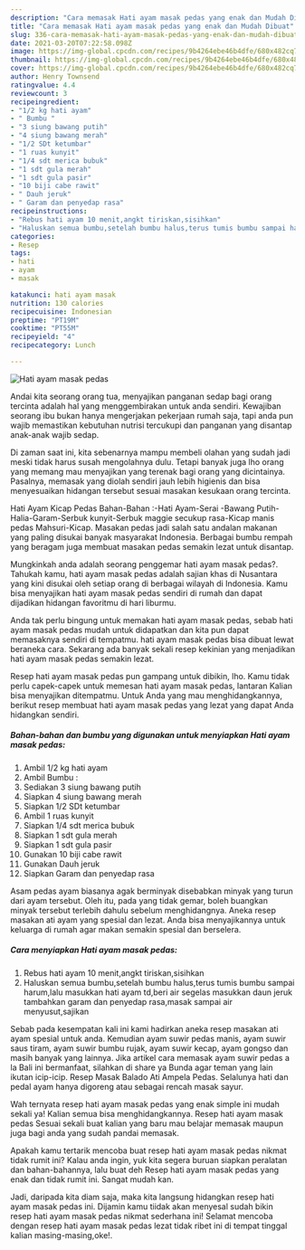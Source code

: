 ```yaml
---
description: "Cara memasak Hati ayam masak pedas yang enak dan Mudah Dibuat"
title: "Cara memasak Hati ayam masak pedas yang enak dan Mudah Dibuat"
slug: 336-cara-memasak-hati-ayam-masak-pedas-yang-enak-dan-mudah-dibuat
date: 2021-03-20T07:22:58.098Z
image: https://img-global.cpcdn.com/recipes/9b4264ebe46b4dfe/680x482cq70/hati-ayam-masak-pedas-foto-resep-utama.jpg
thumbnail: https://img-global.cpcdn.com/recipes/9b4264ebe46b4dfe/680x482cq70/hati-ayam-masak-pedas-foto-resep-utama.jpg
cover: https://img-global.cpcdn.com/recipes/9b4264ebe46b4dfe/680x482cq70/hati-ayam-masak-pedas-foto-resep-utama.jpg
author: Henry Townsend
ratingvalue: 4.4
reviewcount: 3
recipeingredient:
- "1/2 kg hati ayam"
- " Bumbu "
- "3 siung bawang putih"
- "4 siung bawang merah"
- "1/2 SDt ketumbar"
- "1 ruas kunyit"
- "1/4 sdt merica bubuk"
- "1 sdt gula merah"
- "1 sdt gula pasir"
- "10 biji cabe rawit"
- " Dauh jeruk"
- " Garam dan penyedap rasa"
recipeinstructions:
- "Rebus hati ayam 10 menit,angkt tiriskan,sisihkan"
- "Haluskan semua bumbu,setelah bumbu halus,terus tumis bumbu sampai harum,lalu masukkan hati ayam td,beri air segelas masukkan daun jeruk tambahkan garam dan penyedap rasa,masak sampai air menyusut,sajikan"
categories:
- Resep
tags:
- hati
- ayam
- masak

katakunci: hati ayam masak 
nutrition: 130 calories
recipecuisine: Indonesian
preptime: "PT19M"
cooktime: "PT55M"
recipeyield: "4"
recipecategory: Lunch

---
```



![Hati ayam masak pedas](https://img-global.cpcdn.com/recipes/9b4264ebe46b4dfe/680x482cq70/hati-ayam-masak-pedas-foto-resep-utama.jpg)

Andai kita seorang orang tua, menyajikan panganan sedap bagi orang tercinta adalah hal yang menggembirakan untuk anda sendiri. Kewajiban seorang ibu bukan hanya mengerjakan pekerjaan rumah saja, tapi anda pun wajib memastikan kebutuhan nutrisi tercukupi dan panganan yang disantap anak-anak wajib sedap.

Di zaman  saat ini, kita sebenarnya mampu membeli olahan yang sudah jadi meski tidak harus susah mengolahnya dulu. Tetapi banyak juga lho orang yang memang mau menyajikan yang terenak bagi orang yang dicintainya. Pasalnya, memasak yang diolah sendiri jauh lebih higienis dan bisa menyesuaikan hidangan tersebut sesuai masakan kesukaan orang tercinta. 

Hati Ayam Kicap Pedas Bahan-Bahan :-Hati Ayam-Serai -Bawang Putih-Halia-Garam-Serbuk kunyit-Serbuk maggie secukup rasa-Kicap manis pedas Mahsuri-Kicap. Masakan pedas jadi salah satu andalan makanan yang paling disukai banyak masyarakat Indonesia. Berbagai bumbu rempah yang beragam juga membuat masakan pedas semakin lezat untuk disantap.

Mungkinkah anda adalah seorang penggemar hati ayam masak pedas?. Tahukah kamu, hati ayam masak pedas adalah sajian khas di Nusantara yang kini disukai oleh setiap orang di berbagai wilayah di Indonesia. Kamu bisa menyajikan hati ayam masak pedas sendiri di rumah dan dapat dijadikan hidangan favoritmu di hari liburmu.

Anda tak perlu bingung untuk memakan hati ayam masak pedas, sebab hati ayam masak pedas mudah untuk didapatkan dan kita pun dapat memasaknya sendiri di tempatmu. hati ayam masak pedas bisa dibuat lewat beraneka cara. Sekarang ada banyak sekali resep kekinian yang menjadikan hati ayam masak pedas semakin lezat.

Resep hati ayam masak pedas pun gampang untuk dibikin, lho. Kamu tidak perlu capek-capek untuk memesan hati ayam masak pedas, lantaran Kalian bisa menyajikan ditempatmu. Untuk Anda yang mau menghidangkannya, berikut resep membuat hati ayam masak pedas yang lezat yang dapat Anda hidangkan sendiri.

<!--inarticleads1-->

##### Bahan-bahan dan bumbu yang digunakan untuk menyiapkan Hati ayam masak pedas:

1. Ambil 1/2 kg hati ayam
1. Ambil  Bumbu :
1. Sediakan 3 siung bawang putih
1. Siapkan 4 siung bawang merah
1. Siapkan 1/2 SDt ketumbar
1. Ambil 1 ruas kunyit
1. Siapkan 1/4 sdt merica bubuk
1. Siapkan 1 sdt gula merah
1. Siapkan 1 sdt gula pasir
1. Gunakan 10 biji cabe rawit
1. Gunakan  Dauh jeruk
1. Siapkan  Garam dan penyedap rasa


Asam pedas ayam biasanya agak berminyak disebabkan minyak yang turun dari ayam tersebut. Oleh itu, pada yang tidak gemar, boleh buangkan minyak tersebut terlebih dahulu sebelum menghidangnya. Aneka resep masakan ati ayam yang spesial dan lezat. Anda bisa menyajikannya untuk keluarga di rumah agar makan semakin spesial dan berselera. 

<!--inarticleads2-->

##### Cara menyiapkan Hati ayam masak pedas:

1. Rebus hati ayam 10 menit,angkt tiriskan,sisihkan
1. Haluskan semua bumbu,setelah bumbu halus,terus tumis bumbu sampai harum,lalu masukkan hati ayam td,beri air segelas masukkan daun jeruk tambahkan garam dan penyedap rasa,masak sampai air menyusut,sajikan


Sebab pada kesempatan kali ini kami hadirkan aneka resep masakan ati ayam spesial untuk anda. Kemudian ayam suwir pedas manis, ayam suwir saus tiram, ayam suwir bumbu rujak, ayam suwir kecap, ayam gongso dan masih banyak yang lainnya. Jika artikel cara memasak ayam suwir pedas a la Bali ini bermanfaat, silahkan di share ya Bunda agar teman yang lain ikutan icip-icip. Resep Masak Balado Ati Ampela Pedas. Selalunya hati dan pedal ayam hanya digoreng atau sebagai rencah masak sayur. 

Wah ternyata resep hati ayam masak pedas yang enak simple ini mudah sekali ya! Kalian semua bisa menghidangkannya. Resep hati ayam masak pedas Sesuai sekali buat kalian yang baru mau belajar memasak maupun juga bagi anda yang sudah pandai memasak.

Apakah kamu tertarik mencoba buat resep hati ayam masak pedas nikmat tidak rumit ini? Kalau anda ingin, yuk kita segera buruan siapkan peralatan dan bahan-bahannya, lalu buat deh Resep hati ayam masak pedas yang enak dan tidak rumit ini. Sangat mudah kan. 

Jadi, daripada kita diam saja, maka kita langsung hidangkan resep hati ayam masak pedas ini. Dijamin kamu tiidak akan menyesal sudah bikin resep hati ayam masak pedas nikmat sederhana ini! Selamat mencoba dengan resep hati ayam masak pedas lezat tidak ribet ini di tempat tinggal kalian masing-masing,oke!.


